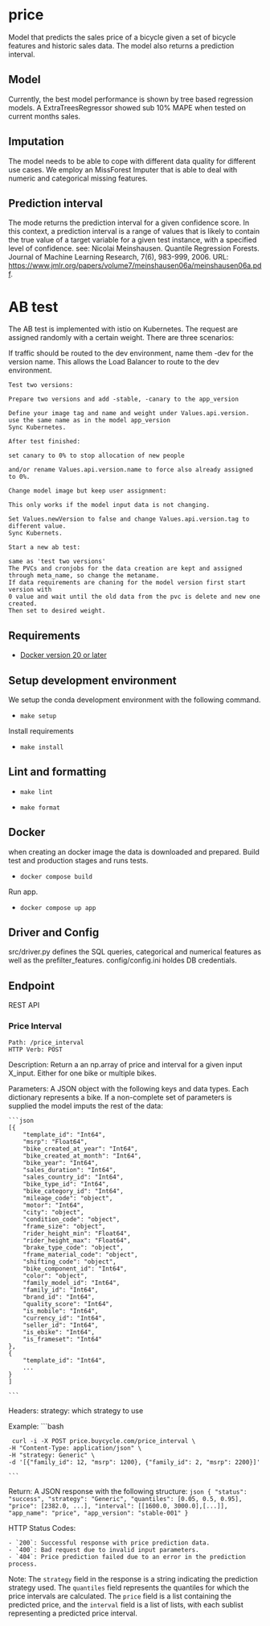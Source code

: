# price

Model that predicts the sales price of a bicycle given a set of bicycle features and historic sales data.
The model also returns a prediction interval.

## Model
Currently, the best model performance is shown by tree based regression  models.
A ExtraTreesRegressor showed sub 10% MAPE when tested on current months sales.

## Imputation
The model needs to be able to cope with different data quality for different use cases. We employ an MissForest Imputer that is able to deal with numeric and categorical missing features.

## Prediction interval
The mode returns the prediction interval for a given confidence score.
In this context, a prediction interval is a range of values that is likely to contain the true value of a target variable for a given test instance, with a specified level of confidence.
see: Nicolai Meinshausen. Quantile Regression Forests. Journal of Machine Learning Research, 7(6), 983-999, 2006. URL: https://www.jmlr.org/papers/volume7/meinshausen06a/meinshausen06a.pdf.

# AB test

The AB test is implemented with istio on Kubernetes. The request are assigned randomly with a certain weight.
There are three scenarios:

If traffic should be routed to the dev environment, name them -dev for the version name.
This allows the Load Balancer to route to the dev environment.

    Test two versions:

    Prepare two versions and add -stable, -canary to the app_version

    Define your image tag and name and weight under Values.api.version.
    use the same name as in the model app_version
    Sync Kubernetes.

    After test finished:

    set canary to 0% to stop allocation of new people

    and/or rename Values.api.version.name to force also already assigned to 0%.

    Change model image but keep user assignment:

    This only works if the model input data is not changing.

    Set Values.newVersion to false and change Values.api.version.tag to different value.
    Sync Kubernets.

    Start a new ab test:

    same as 'test two versions'
    The PVCs and cronjobs for the data creation are kept and assigned through meta_name, so change the metaname.
    If data requirements are chaning for the model version first start version with
    0 value and wait until the old data from the pvc is delete and new one created.
    Then set to desired weight.



## Requirements

* [Docker version 20 or later](https://docs.docker.com/install/#support)

## Setup development environment

We setup the conda development environment with the following command.

- `make setup`

Install requirements

- `make install`

## Lint and formatting

- `make lint`

- `make format`


## Docker

when creating an docker image the data is downloaded and prepared. Build test and production stages and runs tests.

- `docker compose build`

Run app.

- `docker compose up app`


## Driver and Config

src/driver.py defines the SQL queries, categorical and numerical features as well as the prefilter_features.
config/config.ini holdes DB credentials.

## Endpoint

REST API

### Price Interval

	Path: /price_interval
	HTTP Verb: POST

Description: Return a an np.array of price and interval for a given input X_input. Either for one bike or multiple bikes.

Parameters:
    A JSON object with the following keys and data types. Each dictionary represents a bike.
    If a non-complete set of parameters is supplied the model imputs the rest of the data:

    ```json
    [{
        "template_id": "Int64",
        "msrp": "Float64",
        "bike_created_at_year": "Int64",
        "bike_created_at_month": "Int64",
        "bike_year": "Int64",
        "sales_duration": "Int64",
        "sales_country_id": "Int64",
        "bike_type_id": "Int64",
        "bike_category_id": "Int64",
        "mileage_code": "object",
        "motor": "Int64",
        "city": "object",
        "condition_code": "object",
        "frame_size": "object",
        "rider_height_min": "Float64",
        "rider_height_max": "Float64",
        "brake_type_code": "object",
        "frame_material_code": "object",
        "shifting_code": "object",
        "bike_component_id": "Int64",
        "color": "object",
        "family_model_id": "Int64",
        "family_id": "Int64",
        "brand_id": "Int64",
        "quality_score": "Int64",
        "is_mobile": "Int64",
        "currency_id": "Int64",
        "seller_id": "Int64",
        "is_ebike": "Int64",
        "is_frameset": "Int64"
    },
    {
        "template_id": "Int64",
        ...
    }
    ]

    ```
Headers:
    strategy: which strategy to use

Example:
    ```bash
    
     curl -i -X POST price.buycycle.com/price_interval \
    -H "Content-Type: application/json" \
    -H "strategy: Generic" \
    -d '[{"family_id": 12, "msrp": 1200}, {"family_id": 2, "msrp": 2200}]'
    
    ```

Return:
    A JSON response with the following structure:
    ```json
    {
        "status": "success",
        "strategy": "Generic",
        "quantiles": [0.05, 0.5, 0.95],
        "price": [2382.0, ...],
        "interval": [[1600.0, 3000.0],[...]],
        "app_name": "price",
        "app_version": "stable-001"
    }
    ```
    
HTTP Status Codes:

    - `200`: Successful response with price prediction data.
    - `400`: Bad request due to invalid input parameters.
    - `404`: Price prediction failed due to an error in the prediction process.
Note: The `strategy` field in the response is a string indicating the prediction strategy used. The `quantiles` field represents the quantiles for which the price intervals are calculated. The `price` field is a list containing the predicted price, and the `interval` field is a list of lists, with each sublist representing a predicted price interval.
